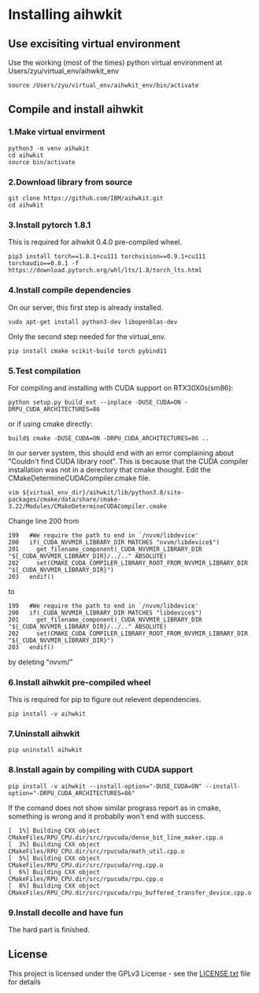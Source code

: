 # Installing aihwkit
## Use excisiting virtual environment
Use the working (most of the times) python virtual environment at Users/zyu/virtual_env/aihwkit_env

```
source /Users/zyu/virtual_env/aihwkit_env/bin/activate
```

## Compile and install aihwkit
### 1.Make virtual envirment
```
python3 -m venv aihwkit
cd aihwkit
source bin/activate
```
### 2.Download library from source
```
git clone https://github.com/IBM/aihwkit.git
cd aihwkit
```
### 3.Install pytorch 1.8.1
This is required for aihwkit 0.4.0 pre-compiled wheel.
```
pip3 install torch==1.8.1+cu111 torchvision==0.9.1+cu111 torchaudio==0.8.1 -f https://download.pytorch.org/whl/lts/1.8/torch_lts.html
```
### 4.Install compile dependencies
On our server, this first step is already installed.
```
sudo apt-get install python3-dev libopenblas-dev
```
Only the second step needed for the virtual_env.
```
pip install cmake scikit-build torch pybind11
```
### 5.Test compilation
For compiling and installing with CUDA support on RTX30X0s(sm86):
```
python setup.py build_ext --inplace -DUSE_CUDA=ON -DRPU_CUDA_ARCHITECTURES=86
```
or if using cmake directly:
```
build$ cmake -DUSE_CUDA=ON -DRPU_CUDA_ARCHITECTURES=86 ..
```
In our server system, this should end with an error complaining about "Couldn't find CUDA library root".
This is because that the CUDA compiler installation was not in a derectory that cmake thought.
Edit the CMakeDetermineCUDACompiler.cmake file.
```
vim ${virtual_env_dir}/aihwkit/lib/python3.8/site-packages/cmake/data/share/cmake-3.22/Modules/CMakeDetermineCUDACompiler.cmake
```
Change line 200 from
```
199   #We require the path to end in `/nvvm/libdevice'
200   if(_CUDA_NVVMIR_LIBRARY_DIR MATCHES "nvvm/libdevice$")
201     get_filename_component(_CUDA_NVVMIR_LIBRARY_DIR "${_CUDA_NVVMIR_LIBRARY_DIR}/../.." ABSOLUTE)
202     set(CMAKE_CUDA_COMPILER_LIBRARY_ROOT_FROM_NVVMIR_LIBRARY_DIR "${_CUDA_NVVMIR_LIBRARY_DIR}")
203   endif()
```
to
```
199   #We require the path to end in `/nvvm/libdevice'
200   if(_CUDA_NVVMIR_LIBRARY_DIR MATCHES "libdevice$")
201     get_filename_component(_CUDA_NVVMIR_LIBRARY_DIR "${_CUDA_NVVMIR_LIBRARY_DIR}/../.." ABSOLUTE)
202     set(CMAKE_CUDA_COMPILER_LIBRARY_ROOT_FROM_NVVMIR_LIBRARY_DIR "${_CUDA_NVVMIR_LIBRARY_DIR}")
203   endif()
```
by deleting "nvvm/"
### 6.Install aihwkit pre-compiled wheel
This is required for pip to figure out relevent dependencies.
```
pip install -v aihwkit
```
### 7.Uninstall aihwkit
```
pip uninstall aihwkit
```
### 8.Install again by compiling with CUDA support
```
pip install -v aihwkit --install-option="-DUSE_CUDA=ON" --install-option="-DRPU_CUDA_ARCHITECTURES=86"
```
If the comand does not show similar prograss report as in cmake, something is wrong and it probablly won't end with success.
```
[  1%] Building CXX object CMakeFiles/RPU_CPU.dir/src/rpucuda/dense_bit_line_maker.cpp.o
[  3%] Building CXX object CMakeFiles/RPU_CPU.dir/src/rpucuda/math_util.cpp.o
[  5%] Building CXX object CMakeFiles/RPU_CPU.dir/src/rpucuda/rng.cpp.o
[  6%] Building CXX object CMakeFiles/RPU_CPU.dir/src/rpucuda/rpu.cpp.o
[  8%] Building CXX object CMakeFiles/RPU_CPU.dir/src/rpucuda/rpu_buffered_transfer_device.cpp.o
```
### 9.Install decolle and have fun
The hard part is finished.
## License

This project is licensed under the GPLv3 License - see the [LICENSE.txt](LICENSE.txt) file for details
